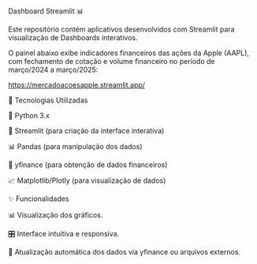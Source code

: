 Dashboard Streamlit 📊

Este repositório contém aplicativos desenvolvidos com Streamlit para visualização de Dashboards interativos.

O painel abaixo exibe indicadores financeiros das ações da Apple (AAPL), com fechamento de cotação e volume financeiro no período de março/2024 a março/2025:

https://mercadoacoesapple.streamlit.app/

🚀 Tecnologias Utilizadas

🐍 Python 3.x

🎨 Streamlit (para criação da interface interativa)

📊 Pandas (para manipulação dos dados)

📡 yfinance (para obtenção de dados financeiros)

📈 Matplotlib/Plotly (para visualização de dados)

✨ Funcionalidades

📊 Visualização dos gráficos.

🎛 Interface intuitiva e responsiva.

🔄 Atualização automática dos dados via yfinance ou arquivos externos.

